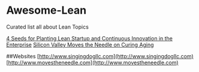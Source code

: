 # Awesome-Lean
Curated list all about Lean Topics

[4 Seeds for Planting Lean Startup and Continuous Innovation in the Enterprise](http://www.movestheneedle.com/4-seeds-for-planting-lean-startup-and-continuous-innovation-in-the-enterprise/)
[Silicon Valley Moves the Needle on Curing Aging](http://www.singingdogllc.com/980/lean-startup-breakthrough-innovation-in-large-enterprises/)

##Websites
[http://www.singingdogllc.com](http://www.singingdogllc.com)
[http://www.movestheneedle.com](http://www.movestheneedle.com)

